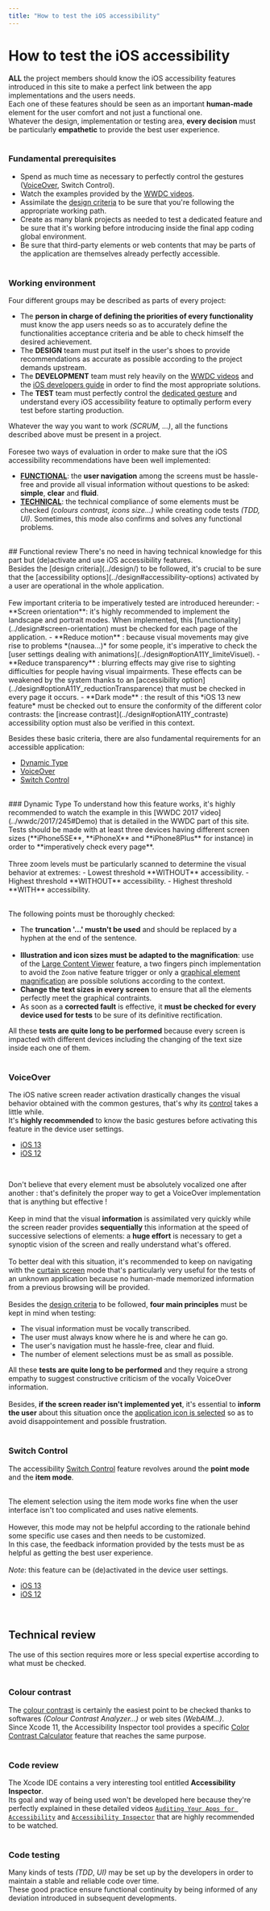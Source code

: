 ```yaml
---
title: "How to test the iOS accessibility"
---
```


# How to test the iOS accessibility

**ALL** the project members should know the iOS accessibility features introduced in this site to make a perfect link between the app implementations and the users needs.
<br>Each one of these features should be seen as an important **human-made** element for the user comfort and not just a functional one.
<br>Whatever the design, implementation or testing area, **every decision** must be particularly **empathetic** to provide the best user experience.<br><br>
### Fundamental prerequisites
- Spend as much time as necessary to perfectly control the gestures ([VoiceOver](../voiceover/), Switch Control). 
- Watch the examples provided by the [WWDC videos](../wwdc/).
- Assimilate the [design criteria](../design/) to be sure that you're following the appropriate working path.
- Create as many blank projects as needed to test a dedicated feature and be sure that it's working before introducing inside the final app coding global environment.
- Be sure that third-party elements or web contents that may be parts of the application are themselves already perfectly accessible.<br><br>
### Working environment
Four different groups may be described as parts of every project:
- The **person in charge of defining the priorities of every functionality** must know the app users needs so as to accurately define the functionalities acceptance criteria and be able to check himself the desired achievement.
- The **DESIGN** team must put itself in the user's shoes to provide recommendations as accurate as possible according to the project demands upstream.
- The **DEVELOPMENT** team must rely heavily on the [WWDC videos](../wwdc/) and the [iOS developers guide](../development/) in order to find the most appropriate solutions.
- The **TEST** team must perfectly control the [dedicated gesture](../voiceover/) and understand every iOS accessibility feature to optimally perform every test before starting production.

Whatever the way you want to work *(SCRUM, ...)*, all the functions described above must be present in a project.
<br><br>Foresee two ways of evaluation in order to make sure that the iOS accessibility recommendations have been well implemented:
- [**FUNCTIONAL**](#FunctionalMode): the **user navigation** among the screens must be hassle-free and provide all visual information without questions to be asked: **simple**, **clear** and **fluid**.
- [**TECHNICAL**](#TechnicalMode): the technical compliance of some elements must be checked *(colours contrast, icons size...)* while creating code tests *(<abbr>TDD</abbr>, <abbr>UI</abbr>)*. Sometimes, this mode also confirms and solves any functional problems.
<br>
<a name="FunctionalMode"></a>
## Functional review
There's no need in having technical knowledge for this part but (de)activate and use iOS accessibility features.
<br>Besides the [design criteria](../design/) to be followed, it's crucial to be sure that the [accessibility options](../design#accessibility-options) activated by a user are operational in the whole application.
<br><br>Few important criteria to be imperatively tested are introduced hereunder:
- **Screen orientation**: it's highly recommended to implement the landscape and portrait modes. When implemented, this [functionality](../design#screen-orientation) must be checked for each page of the application.
- **Reduce motion** : because visual movements may give rise to problems *(nausea...)* for some people, it's imperative to check the [user settings dealing with animations](../design#optionA11Y_limiteVisuel).
- **Reduce transparency** : blurring effects may give rise to sighting difficulties for people having visual impairments. These effects can be weakened by the system thanks to an [accessibility option](../design#optionA11Y_reductionTransparence) that must be checked in every page it occurs.
- **Dark mode** : the result of this *iOS 13 new feature* must be checked out to ensure the conformity of the different color contrasts: the [increase contrast](../design#optionA11Y_contraste) accessibility option must also be verified in this context.

Besides these basic criteria, there are also fundamental requirements for an accessible application:
- [Dynamic Type](#DynamicType)
- [VoiceOver](#VoiceOver)
- [Switch Control](#SwitchControl)
<br>
<a name="DynamicType"></a>
### Dynamic Type
To understand how this feature works, it's highly recommended to watch the example in this [WWDC 2017 video](../wwdc/2017/245#Demo) that is detailed in the WWDC part of this site.
<br>Tests should be made with at least three devices having different screen sizes (**iPhone5SE**, **iPhoneX** and **iPhone8Plus** for instance) in order to **imperatively check every page**.
<br><br>Three zoom levels must be particularly scanned to determine the visual behavior at extremes:
- Lowest threshold **WITHOUT** accessibility.
- Highest threshold **WITHOUT** accessibility.
- Highest threshold **WITH** accessibility.

<img style="max-width: 900px; height: auto;" alt="" src="../../images/ios-test-DynamicType.png" />

<br>The following points must be thoroughly checked:
- The **truncation '...' mustn't be used** and should be replaced by a hyphen at the end of the sentence.
<br><img style="max-width: 200px; height: auto;" alt="" src="../../images/ios-test-DynamicType_2.png" />
- **Illustration and icon sizes must be adapted to the magnification**: use of the [Large Content Viewer](../wwdc/2019/261/) feature, a two fingers pinch implementation to avoid the `Zoom` native feature trigger or only a [graphical element magnification](../development#graphical-elements-size) are possible solutions according to the context.
- **Change the text sizes in every screen** to ensure that all the elements perfectly meet the graphical contraints.
- As soon as a **corrected fault** is effective, it **must be checked for every device used for tests** to be sure of its definitive rectification.

All these **tests are quite long to be performed** because every screen is impacted with different devices including the changing of the text size inside each one of them.
<br><br>

<a name="VoiceOver"></a>
### VoiceOver
The iOS native screen reader activation drastically changes the visual behavior obtained with the common gestures, that's why its [control](../voiceover/) takes a little while.
<br>It's **highly recommended** to know the basic gestures before activating this feature in the device user settings.

<ul class="nav nav-tabs" role="tablist">
    <li class="nav-item">
        <a class="nav-link active"
           data-toggle="tab" 
           href="#VoiceOver-iOS13"
           role="tab" 
           aria-selected="true">iOS 13</a>
    </li>
    <li class="nav-item">
        <a class="nav-link" 
           data-toggle="tab" 
           href="#VoiceOver-iOS12"
           role="tab" 
           aria-selected="false">iOS 12</a>
    </li>
</ul><div class="tab-content">
<div class="tab-pane show active"
     id="VoiceOver-iOS13"
     role="tabpanel">
<img alt="" style="max-width: 950px; height: auto; " src="../../images/ios-test-voiceover_iOS13.png" />
</div>
<div class="tab-pane" 
     id="VoiceOver-iOS12" 
     role="tabpanel" >
<img style="max-width: 900px; height: auto;" alt="" src="../../images/ios-test-voiceover_iOS12.png" />
</div></div>

<br>Don't believe that every element must be absolutely vocalized one after another : that's definitely the proper way to get a VoiceOver implementation that is anything but effective !
<br><br>Keep in mind that the visual **information** is assimilated very quickly while the screen reader provides **sequentially** this information at the speed of successive selections of elements: a **huge effort** is necessary to get a synoptic vision of the screen and really understand what's offered.
<br><br>To better deal with this situation, it's recommended to keep on navigating with the [curtain screen](../voiceover#CurtainScreen) mode that's particularly very useful for the tests of an unknown application because  no human-made memorized information from a previous browsing will be provided.
<br><br>Besides the [design criteria](../design/) to be followed, **four main principles** must be kept in mind when testing:
- The visual information must be vocally transcribed.
- The user must always know where he is and where he can go.
- The user's navigation must he hassle-free, clear and fluid.
- The number of element selections must be as small as possible.

All these **tests are quite long to be performed** and they require a strong empathy to suggest constructive criticism  of the vocally VoiceOver information.
<br><br>Besides, **if the screen reader isn't implemented yet**, it's essential to **inform the user** about this situation once the [application icon is selected](../development#vocalized-application-name) so as to avoid disappointement and possible frustration.
<br><br>

<a name="SwitchControl"></a>
### Switch Control
The accessibility [Switch Control](https://support.apple.com/en-en/HT201370) feature revolves around the **point mode** and the **item mode**.
<br><img style="max-width: 600px; height: auto;" alt="" src="../../images/ios-test-SwitchControl.png" />

<br>The element selection using the item mode works fine when the user interface isn't too complicated and uses native elements.
<br><br>However, this mode may not be helpful according to the rationale behind some specific use cases and then needs to be customized.
<br>In this case, the feedback information provided by the tests must be as helpful as getting the best user experience.
<br><br>*Note*: this feature can be (de)activated in the device user settings.

<ul class="nav nav-tabs" role="tablist">
    <li class="nav-item">
        <a class="nav-link active"
           data-toggle="tab" 
           href="#SwitchControl-iOS13"
           role="tab" 
           aria-selected="true">iOS 13</a>
    </li>
    <li class="nav-item">
        <a class="nav-link" 
           data-toggle="tab" 
           href="#SwitchControl-iOS12"
           role="tab" 
           aria-selected="false">iOS 12</a>
    </li>
</ul><div class="tab-content">
<div class="tab-pane show active"
     id="SwitchControl-iOS13"
     role="tabpanel">
<img alt="" style="max-width: 950px; height: auto; " src="../../images/ios-test-SwitchControl_iOS13.png" />
</div>
<div class="tab-pane" 
     id="SwitchControl-iOS12" 
     role="tabpanel" >
<img style="max-width: 900px; height: auto;" alt="" src="../../images/ios-test-SwitchControl_iOS12.png" />
</div></div>

<br>

<a name="TechnicalMode"></a>
## Technical review
The use of this section requires more or less special expertise according to what must be checked.
<br><br>
### Colour contrast
The [colour contrast](../design#colours) is certainly the easiest point to be checked thanks to softwares *(Colour Contrast Analyzer...)* or web sites *(WebAIM...)*.
<br>Since Xcode 11, the Accessibility Inspector tool provides a specific [Color Contrast Calculator](../wwdc/2019#ColorContrast) feature that reaches the same purpose.
<br><br>
### Code review
The Xcode <abbr>IDE</abbr> contains a very interesting tool entitled **Accessibility Inspector**.
<br>Its goal and way of being used won't be developed here because they're perfectly explained in these detailed videos [`Auditing Your Apps for Accessibility`](../wwdc/2016/407/) and [`Accessibility Inspector`](../wwdc/2019#AccessibilityInspector) that are highly recommended to be watched.
<br><br>
### Code testing
Many kinds of tests *(<abbr>TDD</abbr>*, *<abbr>UI</abbr>)* may be set up by the developers in order to maintain a stable and reliable code over time.
<br>These good practice ensure functional continuity by being informed of any deviation introduced in subsequent developments.
<br><br>
